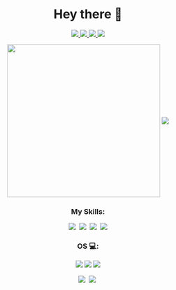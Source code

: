 <h1 align="center">Hey there 👋</h1>

<p align='center'>
  <a href="https://twitter.com/ewan1011">
    <img src="https://img.shields.io/badge/twitter-%231DA1F2.svg?&style=for-the-badge&logo=twitter&logoColor=white" />
  </a>
  <a href="https://discordapp.com/users/453966433379024896">
    <img src="https://img.shields.io/badge/Discord-%235865F2.svg?style=for-the-badge&logo=discord&logoColor=white" />
  </a>
  <a href="https://t.me/ewan1011">
    <img src="https://img.shields.io/badge/Telegram-2CA5E0?style=for-the-badge&logo=telegram&logoColor=white" />
  </a>
  <a href="https://www.reddit.com/user/Electronic-Moment-32">
    <img src="https://img.shields.io/badge/Reddit-FF4500?style=for-the-badge&logo=reddit&logoColor=white" />
  </a> 
</p>

<p align='center'>
  <img align="center" src="https://github-readme-stats.vercel.app/api?username=ew4n1011&show_icons=true&count_private=true&theme=blueberry" width="350"/>
  <img align="center" src="https://github-readme-stats.vercel.app/api/top-langs/?username=ew4n1011&theme=blueberry&layout=compact&langs_count=4" />
</p>

<h3 align="center">My Skills:</h3>
<p align="center">  
  <!--HTML-->
  <a href="https://developer.mozilla.org/en-US/docs/Glossary/HTML5" target="_blank"><img src="https://img.shields.io/badge/html5%20-%23E34F26.svg?&style=for-the-badge&logo=html5&logoColor=white"></a>&nbsp;
  <!--CSS-->
  <a href="https://developer.mozilla.org/en-US/docs/Web/CSS" target="_blank"><img src="https://img.shields.io/badge/css3%20-%231572B6.svg?&style=for-the-badge&logo=css3&logoColor=white"></a>&nbsp;
  <!--Docker-->
  <a href="https://www.docker.com" target="_blank"><img src="https://img.shields.io/badge/docker-%230db7ed.svg?style=for-the-badge&logo=docker&logoColor=white"></a>&nbsp;
  <!--Shell-->
  <a href="https://www.gnu.org/software/bash/" target="_blank"><img src="https://img.shields.io/badge/shell_script-%23121011.svg?style=for-the-badge&logo=gnu-bash&logoColor=white"></a>
</p>

<h3 align='center'>OS 💻:</h3>
<p align='center'>
  <a href="https://www.microsoft.com/en-us/software-download/windows11" target="_blank"><img src="https://img.shields.io/badge/Windows%2011-%230079d5.svg?style=for-the-badge&logo=Windows%2011&logoColor=white"></a>
  <a href="https://archlinux.org" target="_blank"><img src="https://img.shields.io/badge/Arch%20Linux-1793D1?logo=arch-linux&logoColor=fff&style=for-the-badge"></a>
  <a href="https://www.debian.org" target="_blank"><img src="https://img.shields.io/badge/Debian-D70A53?style=for-the-badge&logo=debian&logoColor=white"></a>
</p>

<p align='center'>
<a href="https://github.com/Ew4n1011/dotfiles"><img align="center" src="https://github-readme-stats.vercel.app/api/pin/?username=ew4n1011&repo=dotfiles&theme=blueberry" /></a>&nbsp;
<a href="https://github.com/Ew4n1011/infra"><img align="center" src="https://github-readme-stats.vercel.app/api/pin/?username=ew4n1011&repo=infra&theme=blueberry" /></a>&nbsp; 
</p>

<!--
**Ew4n1011/Ew4n1011** is a ✨ _special_ ✨ repository because its `README.md` (this file) appears on your GitHub profile.

Here are some ideas to get you started:

- 🔭 I’m currently working on ...
- 🌱 I’m currently learning ...
- 👯 I’m looking to collaborate on ...
- 🤔 I’m looking for help with ...
- 💬 Ask me about ...
- 📫 How to reach me: ...
- 😄 Pronouns: ...
- ⚡ Fun fact: ...
-->
